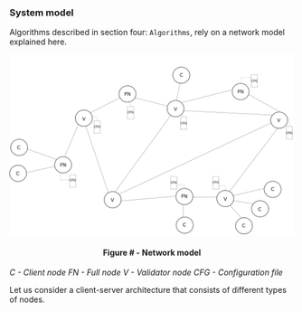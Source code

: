 ### System model

Algorithms described in section four: `Algorithms`, rely on a network model explained here.



![](https://github.com/lukamiletic95/papers/blob/master/images/fig1.png)
<div align='center'> 
	<h4>Figure # - Network model</h4>
</div>

*C - Client node*
*FN - Full node*
*V - Validator node*
*CFG - Configuration file*

Let us consider a client-server architecture that consists of different types of nodes.
<!--stackedit_data:
eyJoaXN0b3J5IjpbMjA4MzM3NTU3OCwxNjk0NDYwMjY3LDUyNz
gyNDk1NiwtOTEwNTQ3NTcwLDYwMDU2ODk2MSwtMTA1ODYxOTA3
Myw0NzIxMDQ5OTMsMTExNTg3MzczMywtMTEwNzM3ODYwMCw0Nz
A4NzY2MywtMTIzODA5NTM5Niw5NjAxMDQzODhdfQ==
-->